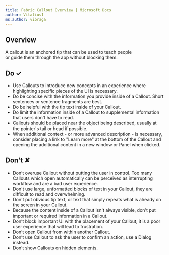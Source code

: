 ```yaml
---
title: Fabric Callout Overview | Microsoft Docs
author: Vitalius1
ms.author: vibraga
---
```


## Overview
A callout is an anchored tip that can be used to teach people or guide them through the app without blocking them.



## Do &#10003;
- Use Callouts to introduce new concepts in an experience where highlighting specific pieces of the UI is necessary.
- Do be concise with the information you provide inside of a Callout. Short sentences or sentence fragments are best.
- Do be helpful with the tip text inside of your Callout.
- Do limit the information inside of a Callout to supplemental information that users don&#39;t have to read.
- Callouts should be placed near the object being described, usually at the pointer&#39;s tail or head if possible.
- When additional context - or more advanced description - is necessary, consider placing a link to &quot;Learn more&quot; at the bottom of the Callout and opening the additional content in a new window or Panel when clicked.


## Don't &#10008;
- Don’t overuse Callout without putting the user in control. Too many Callouts which open automatically can be perceived as interrupting workflow and are a bad user experience.
- Don&#39;t use large, unformatted blocks of text in your Callout, they are difficult to read and overwhelming.
- Don&#39;t put obvious tip text, or text that simply repeats what is already on the screen in your Callout.
- Because the content inside of a Callout isn&#39;t always visible, don&#39;t put important or required information in a Callout.
- Don’t block important UI with the placement of your Callout, it is a poor user experience that will lead to frustration.
- Don’t open Callout from within another Callout.
- Don’t use Callout to ask the user to confirm an action, use a Dialog instead.
- Don’t show Callouts on hidden elements.
